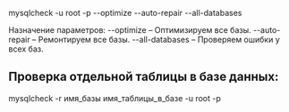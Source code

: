  mysqlcheck -u root -p --optimize --auto-repair --all-databases

Назначение параметров:
--optimize – Оптимизируем все базы.
--auto-repair – Ремонтируем все базы.
--all-databases – Проверяем ошибки у всех баз.

## Проверка отдельной таблицы в базе данных:
mysqlcheck -r имя_базы имя_таблицы_в_базе -u root -p